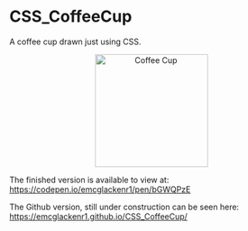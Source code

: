 <h1> CSS_CoffeeCup </h1>

A coffee cup drawn just using CSS. 

<p align="center">
  <img src=" " width="200"  alt="Coffee Cup">
</p>

<p>

The finished version is available to view at: https://codepen.io/emcglackenr1/pen/bGWQPzE

The Github version, still under construction can be seen here: https://emcglackenr1.github.io/CSS_CoffeeCup/

</p>
